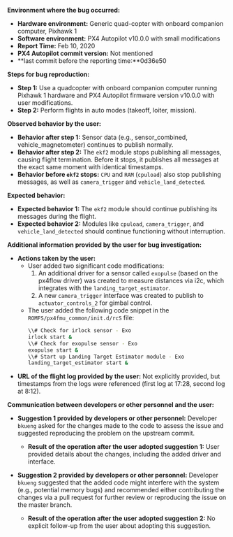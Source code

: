 **Environment where the bug occurred:**

- **Hardware environment:** Generic quad-copter with onboard companion computer, Pixhawk 1
- **Software environment:** PX4 Autopilot v10.0.0 with small modifications
- **Report Time:** Feb 10, 2020
- **PX4 Autopilot commit version:** Not mentioned
- **last commit before the reporting time:**0d36e50

**Steps for bug reproduction:**

- **Step 1:** Use a quadcopter with onboard companion computer running Pixhawk 1 hardware and PX4 Autopilot firmware version v10.0.0 with user modifications.
- **Step 2:** Perform flights in auto modes (takeoff, loiter, mission).

**Observed behavior by the user:**

- **Behavior after step 1:** Sensor data (e.g., sensor_combined, vehicle_magnetometer) continues to publish normally.
- **Behavior after step 2:** The `ekf2` module stops publishing all messages, causing flight termination. Before it stops, it publishes all messages at the exact same moment with identical timestamps.
- **Behavior before `ekf2` stops:** `CPU` and `RAM` (`cpuload`) also stop publishing messages, as well as `camera_trigger` and `vehicle_land_detected`.

**Expected behavior:**

- **Expected behavior 1:** The `ekf2` module should continue publishing its messages during the flight.
- **Expected behavior 2:** Modules like `cpuload`, `camera_trigger`, and `vehicle_land_detected` should continue functioning without interruption.

**Additional information provided by the user for bug investigation:**

- **Actions taken by the user:** 
  - User added two significant code modifications:
    1. An additional driver for a sensor called `exopulse` (based on the px4flow driver) was created to measure distances via i2c, which integrates with the `landing_target_estimator`.
    2. A new `camera_trigger` interface was created to publish to `actuator_controls_2` for gimbal control.
  - The user added the following code snippet in the `ROMFS/px4fmu_common/init.d/rcS` file:
    ```bash
    \\# Check for irlock sensor - Exo        
    irlock start &        
    \\# Check for exopulse sensor - Exo        
    exopulse start &        
    \\# Start up Landing Target Estimator module - Exo        
    landing_target_estimator start &        
    ```
- **URL of the flight log provided by the user:** Not explicitly provided, but timestamps from the logs were referenced (first log at 17:28, second log at 8:12).

**Communication between developers or other personnel and the user:**

- **Suggestion 1 provided by developers or other personnel:** Developer `bkueng` asked for the changes made to the code to assess the issue and suggested reproducing the problem on the upstream commit.
  - **Result of the operation after the user adopted suggestion 1:** User provided details about the changes, including the added driver and interface.
  
- **Suggestion 2 provided by developers or other personnel:** Developer `bkueng` suggested that the added code might interfere with the system (e.g., potential memory bugs) and recommended either contributing the changes via a pull request for further review or reproducing the issue on the master branch.
  - **Result of the operation after the user adopted suggestion 2:** No explicit follow-up from the user about adopting this suggestion.

